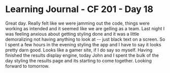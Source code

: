 # Learning Journal - CF 201 - Day 18

Great day. Really felt like we were jamming out the code, things were working as intended and it seemed like we are gelling as a team. Last night I was feeling anxious about getting styling done and it was a little demoralizing not having anything to look at -- just black text on a screen. So I spent a few hours in the evening styling the app and I have to say it looks pretty darn good. Looks like a gamer site, if I do say so myself. Having finished the results display engine, today John and I spent the bulk of the day styling the results page and its starting to come together. Looking forward to tomorrow.
